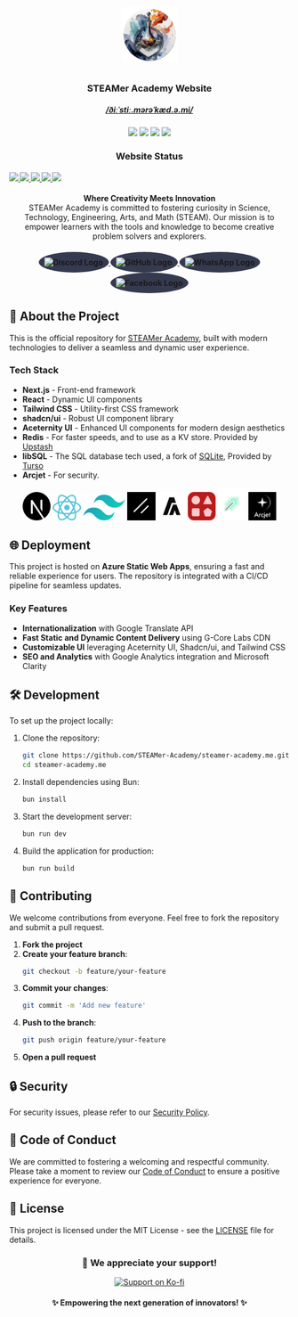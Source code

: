 <h6 align="center">
    <img src="https://raw.githubusercontent.com/STEAMer-Academy/.github/main/profile/20240802_221113_0000.png" alt="STEAMer Academy Logo" class="logo" width="20%">
</h6>

<h3 align="center">STEAMer Academy Website</h3>

<h5 align="center">
  <a href="http://ipa-reader.xyz/?text=%C3%B0i%CB%90%CB%88sti%CB%90.m%C9%99r%C9%99%CB%88k%C3%A6d.%C9%99.mi">/ðiːˈstiː.mərəˈkæd.ə.mi/</a>
</h5>

<p align="center">
    <a href="https://github.com/STEAMer-Academy/steamer-academy.me/stargazers"><img src="https://img.shields.io/github/stars/steamer-academy/steamer-academy.me?colorA=363a4f&colorB=b7bdf8&style=for-the-badge"></a>
    <a href="https://discord.gg/HNhjQAfq9U"><img src="https://img.shields.io/discord/1225805405578596352?style=for-the-badge&color=c6a0f6&labelColor=363a4f&logo=discord&logoColor=cad3f5"></a>
    <a href="https://github.com/steamer-academy/steamer-academy.me/issues"><img src="https://img.shields.io/github/issues/steamer-academy/steamer-academy.me?colorA=363a4f&colorB=f5a97f&style=for-the-badge"></a>
    <a href="https://github.com/STEAMer-Academy/steamer-academy.me/blob/main/LICENSE"><img src="https://img.shields.io/static/v1.svg?style=for-the-badge&label=License&message=MIT&logoColor=d9e0ee&colorA=363a4f&colorB=b7bdf8"></a>
</p>

<h3 align="center">Website Status</h3>

<p align="center">
    <h4>
    <a href="https://status.steameracademy.me/">
    <img src="https://status.steameracademy.me/api/badge/1/status?style=for-the-badge">
    <img src="https://status.steameracademy.me/api/badge/1/uptime?style=for-the-badge">
    <img src="https://status.steameracademy.me/api/badge/1/ping?style=for-the-badge">
    <img src="https://status.steameracademy.me/api/badge/1/avg-response?style=for-the-badge">
    <img src="https://status.steameracademy.me/api/badge/1/cert-exp?style=for-the-badge">
    </a>
    </h4>
</p>

<p align="center">
    <b>Where Creativity Meets Innovation</b><br>
    STEAMer Academy is committed to fostering curiosity in Science, Technology, Engineering, Arts, and Math (STEAM). Our mission is to empower learners with the tools and knowledge to become creative problem solvers and explorers.
</p>

<h4 align="center">
    <a href="https://discord.gg/HNhjQAfq9U">
        <span style="background-color: #363a4f; padding: 10px; border-radius: 50%; display: inline-block;">
            <img src="https://api.iconify.design/fa6-brands/discord.svg?color=%23cad3f5" alt="Discord Logo" width="32" height="32">
        </span>
    </a>
    <a href="https://github.com/steamer-academy">
        <span style="background-color: #363a4f; padding: 10px; border-radius: 50%; display: inline-block;">
            <img src="https://api.iconify.design/fa6-brands/github.svg?color=%23cad3f5" alt="GitHub Logo" width="32" height="32">
        </span>
    </a>
    <a href="https://whatsapp.com/channel/0029VaM5E3V1NCrcgLXjKN43">
        <span style="background-color: #363a4f; padding: 10px; border-radius: 50%; display: inline-block;">
            <img src="https://api.iconify.design/fa6-brands/whatsapp.svg?color=%23cad3f5" alt="WhatsApp Logo" width="32" height="32">
        </span>
    </a>
    <!--     <a href="https://twitter.com/intent/tweet?text=Check%20out%20STEAMer%20Academy!&url=https://www.steameracademy.me">
        <span style="background-color: #363a4f; padding: 10px; border-radius: 50%; display: inline-block;">
            <img src="https://api.iconify.design/fa6-brands/twitter.svg?color=%23cad3f5" alt="Twitter Logo" width="32" height="32">
        </span>
    </a> -->
    <a href="https://www.facebook.com/profile.php?id=61567677111933&mibextid=kFxxJD">
        <span style="background-color: #363a4f; padding: 10px; border-radius: 50%; display: inline-block;">
            <img src="https://api.iconify.design/fa6-brands/facebook.svg?color=%23cad3f5" alt="Facebook Logo" width="32" height="32">
        </span>
    </a>
</h4>

## 🚀 About the Project

This is the official repository for [STEAMer Academy](https://www.steameracademy.me), built with modern technologies to deliver a seamless and dynamic user experience.

### Tech Stack

- **Next.js** - Front-end framework
- **React** - Dynamic UI components
- **Tailwind CSS** - Utility-first CSS framework
- **shadcn/ui** - Robust UI component library
- **Aceternity UI** - Enhanced UI components for modern design aesthetics
- **Redis** - For faster speeds, and to use as a KV store. Provided by [Upstash](https://upstash.com/)
- **libSQL** - The SQL database tech used, a fork of [SQLite](https://www.sqlite.org), Provided by [Turso](https://turso.tech)
- **Arcjet** - For security.

<p align="center">
    <a href="https://nextjs.org/"><img src="https://raw.githubusercontent.com/STEAMer-Academy/steamer-academy.me/refs/heads/main/public/nextjs.png" width="10%"/></a>
    <a href="https://react.dev/"><img src="https://raw.githubusercontent.com/STEAMer-Academy/steamer-academy.me/refs/heads/main/public/reactlogo.png" width="10%"/></a>
    <a href="https://tailwindcss.com/"><img src="https://raw.githubusercontent.com/STEAMer-Academy/steamer-academy.me/refs/heads/main/public/tailwind-css.svg" width="15%"/></a>
    <a href="https://ui.shadcn.com/"><img src="https://raw.githubusercontent.com/STEAMer-Academy/steamer-academy.me/refs/heads/main/public/shadcn-ui.png" width="10%"/></a>
    <a href="https://ui.aceternity.com"><img src="https://raw.githubusercontent.com/STEAMer-Academy/steamer-academy.me/refs/heads/main/public/aceternity.webp" width="10%"/></a>
    <a href="https://redis.io"><img src="https://github.com/STEAMer-Academy/steamer-academy.me/blob/main/public/redis-icon.png?raw=true" width="10%"/></a>
    <a href="https://turso.tech/libsql"><img src="https://github.com/STEAMer-Academy/steamer-academy.me/blob/dev/public/libsql-logo.png?raw=true" width="10%"/></a>
    <a href="https://arcjet.com"><img src="https://github.com/STEAMer-Academy/steamer-academy.me/blob/main/public/arcjet.png?raw=true" width="10%"/></a>
</p>

## 🌐 Deployment

This project is hosted on **Azure Static Web Apps**, ensuring a fast and reliable experience for users. The repository is integrated with a CI/CD pipeline for seamless updates.

### Key Features

- **Internationalization** with Google Translate API
- **Fast Static and Dynamic Content Delivery** using G-Core Labs CDN
- **Customizable UI** leveraging Aceternity UI, Shadcn/ui, and Tailwind CSS
- **SEO and Analytics** with Google Analytics integration and Microsoft Clarity

## 🛠️ Development

To set up the project locally:

1. Clone the repository:
   ```bash
   git clone https://github.com/STEAMer-Academy/steamer-academy.me.git
   cd steamer-academy.me
   ```
1. Install dependencies using Bun:
   ```bash
   bun install
   ```
1. Start the development server:
   ```bash
   bun run dev
   ```
1. Build the application for production:
   ```bash
   bun run build
   ```

## 📄 Contributing

We welcome contributions from everyone. Feel free to fork the repository and submit a pull request.

1. **Fork the project**
1. **Create your feature branch**:
   ```bash
   git checkout -b feature/your-feature
   ```
1. **Commit your changes**:
   ```bash
   git commit -m 'Add new feature'
   ```
1. **Push to the branch**:
   ```bash
   git push origin feature/your-feature
   ```
1. **Open a pull request**

## 🔒 Security

For security issues, please refer to our [Security Policy](./SECURITY.md).

## 🤝 Code of Conduct

We are committed to fostering a welcoming and respectful community. Please take a moment to review our [Code of Conduct](./CODE_OF_CONDUCT.md) to ensure a positive experience for everyone.

## 📜 License

This project is licensed under the MIT License - see the [LICENSE](./LICENSE) file for details.

<h3 align="center">💖 We appreciate your support!</h3>
<p align="center">
  <a href="https://ko-fi.com/R6R212100L"><img src="https://ko-fi.com/img/githubbutton_sm.svg" alt="Support on Ko-fi"></a>
</p>

<h4 align="center">
    ✨ Empowering the next generation of innovators! ✨
</h4>

